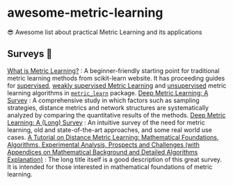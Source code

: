 # awesome-metric-learning
😎 Awesome list about practical Metric Learning and its applications

## Surveys 📖
[What is Metric Learning?](http://contrib.scikit-learn.org/metric-learn/introduction.html)
: A beginner-friendly starting point for traditional metric learning methods from scikit-learn website. It has proceeding guides for [supervised](http://contrib.scikit-learn.org/metric-learn/supervised.html), [weakly supervised Metric Learning](http://contrib.scikit-learn.org/metric-learn/weakly_supervised.html) and [unsupervised](http://contrib.scikit-learn.org/metric-learn/unsupervised.html) metric learning algorithms in [`metric_learn`](http://contrib.scikit-learn.org/metric-learn/metric_learn.html) package.
[Deep Metric Learning: A Survey](https://www.mdpi.com/2073-8994/11/9/1066/htm)
: A comprehensive study in which factors such as sampling strategies, distance metrics and network structures are systematically analyzed by comparing the quantitative results of the methods.
[Deep Metric Learning: A (Long) Survey](https://hav4ik.github.io/articles/deep-metric-learning-survey)
: An intuitive survey of the need for metric learning, old and state-of-the-art approaches, and some real world use cases.
[A Tutorial on Distance Metric Learning: Mathematical Foundations, Algorithms, Experimental Analysis, Prospects and Challenges (with Appendices on Mathematical Background and Detailed Algorithms Explanation)](https://arxiv.org/abs/1812.05944)
: The long title itself is a good description of this great survey. It is intended for those interested in mathematical foundations of metric learning.